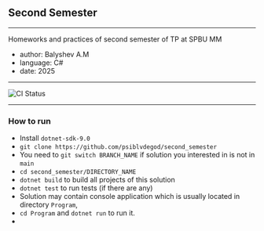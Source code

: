 ## Second Semester 
---

Homeworks and practices of second semester of TP at SPBU MM
- author: Balyshev A.M
- language: C#
- date: 2025

---

![CI Status](https://github.com/psiblvdegod/second_semester/actions/workflows/ci.yml/badge.svg)

---

### How to run

- Install `dotnet-sdk-9.0`
- `git clone https://github.com/psiblvdegod/second_semester`
- You need to `git switch BRANCH_NAME` if solution you interested in is not in `main`
- `cd second_semester/DIRECTORY_NAME`
- `dotnet build` to build all projects of this solution
- `dotnet test` to run tests (if there are any)
- Solution may contain console application which is usually located in directory `Program`,
- `cd Program` and `dotnet run` to run it.
- 
